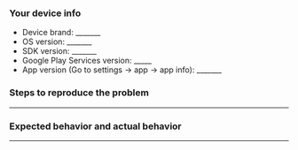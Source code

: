 ### Your device info

  * Device brand: _______  
  * OS version: _______
  * SDK version: _______
  * Google Play Services version: _____
  * App version (Go to settings -> app -> app info): _______

### Steps to reproduce the problem
_____
  
### Expected behavior and actual behavior
_____